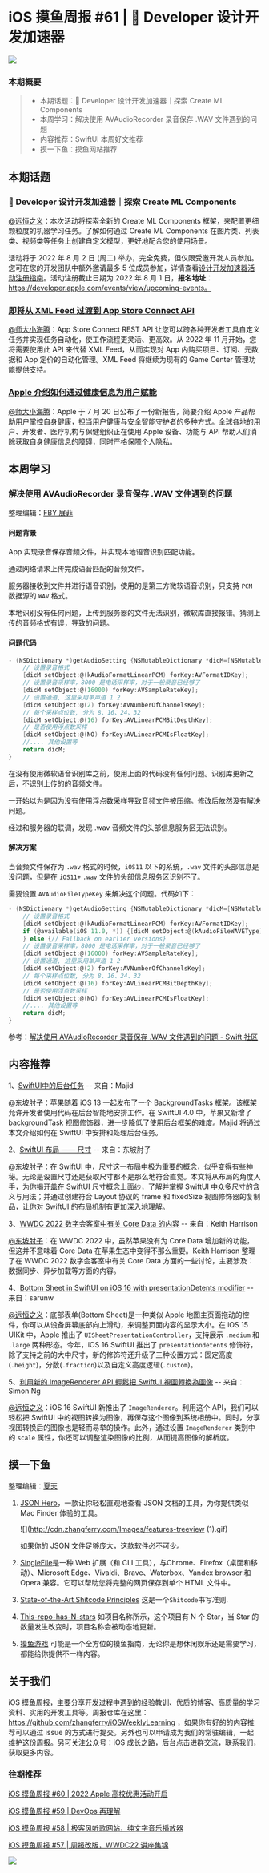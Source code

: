# iOS 摸鱼周报 #61 |  Developer 设计开发加速器

![](https://cdn.zhangferry.com/Images/moyu_weekly_cover.jpeg)

### 本期概要

> * 本期话题： Developer 设计开发加速器｜探索 Create ML Components
> * 本周学习：解决使用 AVAudioRecorder 录音保存 .WAV 文件遇到的问题
> * 内容推荐：SwiftUI 本周好文推荐
> * 摸一下鱼：摸鱼网站推荐

## 本期话题

###  Developer 设计开发加速器｜探索 Create ML Components

[@远恒之义](https://github.com/eternaljust)：本次活动将探索全新的 Create ML Components 框架，来配置更细颗粒度的机器学习任务。了解如何通过 Create ML Components 在图片类、列表类、视频类等任务上创建自定义模型，更好地配合您的使用场景。

活动将于 2022 年 8 月 2 日 (周二) 举办，完全免费，但仅限受邀开发人员参加。您可在您的开发团队中额外邀请最多 5 位成员参加，详情查看[设计开发加速器活动注册指南](https://essentials.applesurveys.com/WRQualtricsControlPanel_rel/File.php?F=F_a4rFfRXziNGhoAm "设计开发加速器活动注册指南")。活动注册截止日期为 2022 年 8 月 1 日，**报名地址**：https://developer.apple.com/events/view/upcoming-events。

### [即将从 XML Feed 过渡到 App Store Connect API](https://developer.apple.com/cn/news/?id=yqf4kgwb)

[@师大小海腾](https://juejin.cn/user/782508012091645/posts)：App Store Connect REST API 让您可以跨各种开发者工具自定义任务并实现任务自动化，使工作流程更灵活、更高效。从 2022 年 11 月开始，您将需要使用此 API 来代替 XML Feed，从而实现对 App 内购买项目、订阅、元数据和 App 定价的自动化管理。XML Feed 将继续为现有的 Game Center 管理功能提供支持。

### [Apple 介绍如何通过健康信息为用户赋能](https://www.apple.com.cn/newsroom/2022/07/how-apple-is-empowering-people-with-their-health-information/)

[@师大小海腾](https://juejin.cn/user/782508012091645/posts)：Apple 于 7 月 20 日公布了一份新报告，简要介绍 Apple 产品帮助用户掌控自身健康，担当用户健康与安全智能守护者的多种方式。全球各地的用户、开发者、医疗机构与保健组织正在使用 Apple 设备、功能与 API 帮助人们消除获取自身健康信息的障碍，同时严格保障个人隐私。

## 本周学习

### 解决使用 AVAudioRecorder 录音保存 .WAV 文件遇到的问题

整理编辑：[FBY 展菲](https://github.com/fanbaoying)

#### 问题背景

App 实现录音保存音频文件，并实现本地语音识别匹配功能。

通过网络请求上传完成语音匹配的音频文件。

服务器接收到文件并进行语音识别，使用的是第三方微软语音识别，只支持 `PCM` 数据源的 `WAV` 格式。

本地识别没有任何问题，上传到服务器的文件无法识别，微软库直接报错。猜测上传的音频格式有误，导致的问题。

#### 问题代码

```objectivec
- (NSDictionary *)getAudioSetting {NSMutableDictionary *dicM=[NSMutableDictionary dictionary];
    // 设置录音格式
    [dicM setObject:@(kAudioFormatLinearPCM) forKey:AVFormatIDKey];
    // 设置录音采样率，8000 是电话采样率，对于一般录音已经够了
    [dicM setObject:@(16000) forKey:AVSampleRateKey];
    // 设置通道, 这里采用单声道 1 2
    [dicM setObject:@(2) forKey:AVNumberOfChannelsKey];
    // 每个采样点位数, 分为 8、16、24、32
    [dicM setObject:@(16) forKey:AVLinearPCMBitDepthKey];
    // 是否使用浮点数采样
    [dicM setObject:@(NO) forKey:AVLinearPCMIsFloatKey];
    //.... 其他设置等
    return dicM;
}
```

在没有使用微软语音识别库之前，使用上面的代码没有任何问题。识别库更新之后，不识别上传的的音频文件。

一开始以为是因为没有使用浮点数采样导致音频文件被压缩。修改后依然没有解决问题。

经过和服务器的联调，发现 .wav 音频文件的头部信息服务区无法识别。

#### 解决方案

当音频文件保存为 `.wav` 格式的时候，`iOS11` 以下的系统，`.wav` 文件的头部信息是没问题，但是在 `iOS11+` `.wav` 文件的头部信息服务区识别不了。

需要设置 `AVAudioFileTypeKey` 来解决这个问题。代码如下：

```objectivec
- (NSDictionary *)getAudioSetting {NSMutableDictionary *dicM=[NSMutableDictionary dictionary];
    // 设置录音格式
    [dicM setObject:@(kAudioFormatLinearPCM) forKey:AVFormatIDKey];
    if (@available(iOS 11.0, *)) {[dicM setObject:@(kAudioFileWAVEType) forKey:AVAudioFileTypeKey];
    } else {// Fallback on earlier versions}
    // 设置录音采样率，8000 是电话采样率，对于一般录音已经够了
    [dicM setObject:@(16000) forKey:AVSampleRateKey];
    // 设置通道, 这里采用单声道 1 2
    [dicM setObject:@(2) forKey:AVNumberOfChannelsKey];
    // 每个采样点位数, 分为 8、16、24、32
    [dicM setObject:@(16) forKey:AVLinearPCMBitDepthKey];
    // 是否使用浮点数采样
    [dicM setObject:@(NO) forKey:AVLinearPCMIsFloatKey];
    //.... 其他设置等
    return dicM;
}
```

参考：[解决使用 AVAudioRecorder 录音保存 .WAV 文件遇到的问题 - Swift 社区](https://mp.weixin.qq.com/s/MZqpzCAkWE9gGpsAYyo_aw "解决使用 AVAudioRecorder 录音保存 .WAV 文件遇到的问题 - Swift 社区")

## 内容推荐

1、[SwiftUI中的后台任务](https://swiftwithmajid.com/2022/07/06/background-tasks-in-swiftui/ "SwiftUI中的后台任务") -- 来自：Majid

[@东坡肘子](https://www.fatbobman.com/)：苹果随着 iOS 13 一起发布了一个 BackgroundTasks 框架。该框架允许开发者使用代码在后台智能地安排工作。在 SwiftUI 4.0 中，苹果又新增了 backgroundTask 视图修饰器，进一步降低了使用后台框架的难度。Majid 将通过本文介绍如何在 SwiftUI 中安排和处理后台任务。

2、[SwiftUI 布局 —— 尺寸](https://www.fatbobman.com/posts/layout-dimensions-1/ "SwiftUI 布局 —— 尺寸") -- 来自：东坡肘子

[@东坡肘子](https://www.fatbobman.com/)：在 SwiftUI 中，尺寸这一布局中极为重要的概念，似乎变得有些神秘。无论是设置尺寸还是获取尺寸都不是那么地符合直觉。本文将从布局的角度入手，为你揭开盖在 SwiftUI 尺寸概念上面纱，了解并掌握 SwiftUI 中众多尺寸的含义与用法；并通过创建符合 Layout 协议的 frame 和 fixedSize 视图修饰器的复制品，让你对 SwiftUI 的布局机制有更加深入地理解。

3、[WWDC 2022 数字会客室中有关 Core Data 的内容](https://useyourloaf.com/blog/wwdc22-core-data-lab-notes/ "WWDC 2022 数字会客室中有关 Core Data 的内容") -- 来自：Keith Harrison

[@东坡肘子](https://www.fatbobman.com/)：在 WWDC 2022 中，虽然苹果没有为 Core Data 增加新的功能，但这并不意味着 Core Data 在苹果生态中变得不那么重要。Keith Harrison 整理了在 WWDC 2022 数字会客室中有关 Core Data 方面的一些讨论，主要涉及：数据同步、异步加载等方面的内容。

4、[Bottom Sheet in SwiftUI on iOS 16 with presentationDetents modifier](https://sarunw.com/posts/swiftui-bottom-sheet/ "Bottom Sheet in SwiftUI on iOS 16 with presentationDetents modifier") -- 来自：sarunw

[@远恒之义](https://github.com/eternaljust)：底部表单(Bottom Sheet)是一种类似 Apple 地图主页面拖动的控件，你可以从设备屏幕底部向上滑动，来调整页面内容的显示大小。在 iOS 15 UIKit 中，Apple 推出了 `UISheetPresentationController`，支持展示 `.medium` 和 `.large` 两种形态。今年，iOS 16 SwiftUI 推出了 `presentationdetents` 修饰符，除了支持之前的大中尺寸，新的修饰符还升级了三种设置方式：固定高度(`.height`)，分数(`.fraction`)以及自定义高度逻辑(`.custom`)。

5、[利用新的 ImageRenderer API 輕鬆把 SwiftUI 視圖轉換為圖像](https://www.appcoda.com.tw/imagerenderer-swiftui/ "利用新的 ImageRenderer API 輕鬆把 SwiftUI 視圖轉換為圖像") -- 来自：Simon Ng

[@远恒之义](https://github.com/eternaljust)：iOS 16 SwiftUI 新推出了 `ImageRenderer`。利用这个 API，我们可以轻松把 SwiftUI 中的视图转换为图像，再保存这个图像到系统相册中。同时，分享视图转换后的图像也是轻而易举的操作。此外，通过设置 `ImageRenderer` 类别中的 `scale` 属性，你还可以调整渲染图像的比例，从而提高图像的解析度。

## 摸一下鱼

整理编辑：[夏天](https://juejin.cn/user/3298190611456638)

1. [JSON Hero](https://github.com/jsonhero-io/jsonhero-web "JSON Hero")，一款让你轻松直观地查看 JSON 文档的工具，为你提供类似 Mac Finder 体验的工具。

   ![](http://cdn.zhangferry.com/Images/features-treeview (1).gif)

   如果你的 JSON 文件足够庞大，这款软件必不可少。

2. [SingleFile](https://github.com/gildas-lormeau/SingleFile "SingleFile")是一种 Web 扩展（和 CLI 工具），与Chrome、Firefox（桌面和移动）、Microsoft Edge、Vivaldi、Brave、Waterbox、Yandex browser 和 Opera 兼容。它可以帮助您将完整的网页保存到单个 HTML 文件中。

3. [State-of-the-Art Shitcode Principles](https://github.com/trekhleb/state-of-the-art-shitcode "State-of-the-Art Shitcode Principles") 这是一个`Shitcode`书写准则.

4. [This-repo-has-N-stars](https://github.com/fslongjin/This-repo-has-838-stars "This-repo-has-N-stars") 如项目名称所示，这个项目有 N 个 Star，当 Star 的数量发生改变时，项目名称会被动态地更新。

5. [摸鱼游戏](https://moyu.games "摸鱼游戏") 可能是一个全方位的摸鱼指南，无论你是想休闲娱乐还是需要学习，都能给你提供不一样内容。

## 关于我们

iOS 摸鱼周报，主要分享开发过程中遇到的经验教训、优质的博客、高质量的学习资料、实用的开发工具等。周报仓库在这里：https://github.com/zhangferry/iOSWeeklyLearning ，如果你有好的的内容推荐可以通过 issue 的方式进行提交。另外也可以申请成为我们的常驻编辑，一起维护这份周报。另可关注公众号：iOS 成长之路，后台点击进群交流，联系我们，获取更多内容。

### 往期推荐

[iOS 摸鱼周报 #60 | 2022 Apple 高校优惠活动开启](https://mp.weixin.qq.com/s/Sv3goAv198eXjmlVJsN1rw)

[iOS 摸鱼周报 #59 | DevOps 再理解 ](https://mp.weixin.qq.com/s/LJNCo0Eg11shGZN75-TZcg)

[iOS 摸鱼周报 #58 | 极客风听歌网站，纯文字音乐播放器](https://mp.weixin.qq.com/s/KwqFraJk40f9bEy0eKa8Kw)

[iOS 摸鱼周报 #57 | 周报改版，WWDC22 讲座集锦](https://mp.weixin.qq.com/s/5chb-a9u7VMdLis1FG6B6Q)

![](https://cdn.zhangferry.com/Images/WechatIMG384.jpeg)
